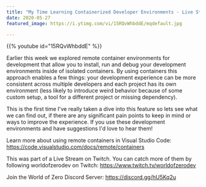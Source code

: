 ```yaml
---
title: "My Time Learning Containerized Developer Environments - Live Stream"
date: 2020-05-27
featured_image: https://i.ytimg.com/vi/15RQvWhbddE/mqdefault.jpg

---
```


{{% youtube id="15RQvWhbddE" %}}

Earlier this week we explored remote container environments for development that allow you to install, run and debug your development environments inside of isolated containers. By using containers this approach enables a few things: your development experience can be more consistent across multiple developers and each project has its own environment (less likely to introduce weird behavior because of some custom setup, a tool for a different project or missing dependency).

This is the first time I've really taken a dive into this feature so lets see what we can find out, if there are any significant pain points to keep in mind or ways to improve the experience. If you use these development environments and have suggestions I'd love to hear them!

Learn more about using remote containers in Visual Studio Code: https://code.visualstudio.com/docs/remote/containers

This was part of a Live Stream on Twitch. You can catch more of them by following worldofzerodev on Twitch: https://www.twitch.tv/worldofzerodev

Join the World of Zero Discord Server: https://discord.gg/hU5Kq2u